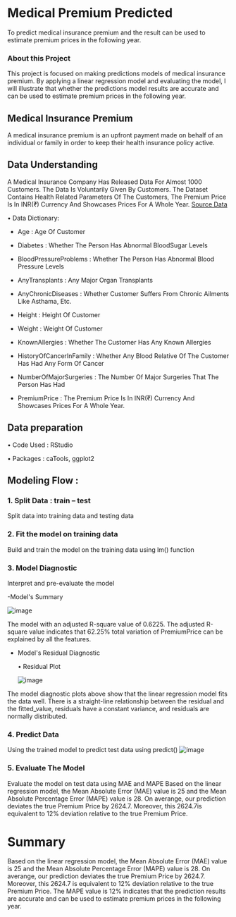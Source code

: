 # Medical Premium Predicted
To predict medical insurance premium and the result can be used to estimate premium prices in the following year. 

### About this Project

This project is focused on making predictions models of medical insurance premium. By applying a linear regression model and evaluating the model, I will illustrate that whether the predictions model results are accurate and can be used to estimate premium prices in the following year. 

## Medical Insurance Premium 
A medical insurance premium is an upfront payment made on behalf of an individual or family in order to keep their health insurance policy active.

## Data Understanding

A Medical Insurance Company Has Released Data For Almost 1000 Customers. The Data Is Voluntarily Given By Customers. 
The Dataset Contains Health Related Parameters Of The Customers, The Premium Price Is In INR(₹) Currency And Showcases Prices For A Whole Year.
[Source Data](https://www.kaggle.com/tejashvi14/medical-insurance-premium-prediction)

•	Data Dictionary:
    
   - Age : Age Of Customer 
    
   - Diabetes : Whether The Person Has Abnormal BloodSugar Levels
    
   - BloodPressureProblems : Whether The Person Has Abnormal Blood Pressure Levels
    
   - AnyTransplants : Any Major Organ Transplants
    
   - AnyChronicDiseases : Whether Customer Suffers From Chronic Ailments Like Asthama, Etc.
    
   - Height : Height Of Customer
    
   - Weight : Weight Of Customer
    
   - KnownAllergies : Whether The Customer Has Any Known Allergies
    
   - HistoryOfCancerInFamily : Whether Any Blood Relative Of The Customer Has Had Any Form Of Cancer
    
   - NumberOfMajorSurgeries : The Number Of Major Surgeries That The Person Has Had
    
   - PremiumPrice : The Premium Price Is In INR(₹) Currency And Showcases Prices For A Whole Year.

## Data preparation
•	Code Used : RStudio 

•	Packages : caTools, ggplot2

## Modeling Flow : 
### 1. Split Data : train – test
   Split data into training data and testing data
### 2. Fit the model on training data
   Build and train the model on the training data using lm() function
### 3. Model Diagnostic
  
 Interpret and pre-evaluate the model
  
 -Model's Summary
 
 ![image](https://user-images.githubusercontent.com/88583319/129437689-402dc97d-a648-4efd-a453-bde2d3eceaf3.png)

  The model with an adjusted R-square value of 0.6225. The adjusted R-square value indicates that 62.25% total variation of PremiumPrice can be explained by all the features.
  
 - Model's Residual Diagnostic
    
   • 	Residual Plot
   
   ![image](https://user-images.githubusercontent.com/88583319/129439319-ec1f6464-cfc8-4cae-995c-a00cc4514892.png)
   
 The model diagnostic plots above show that the linear regression model fits the data well. There is a straight-line relationship between the residual and the fitted_value, residuals have a constant variance, and residuals are normally distributed.
    
### 4. Predict Data
   Using the trained model to predict test data using predict()
   ![image](https://user-images.githubusercontent.com/88583319/128622622-32f066da-24c3-4238-82ea-19ea2074a8d8.png)
   
### 5. Evaluate The Model
   Evaluate the model on test data using MAE and MAPE
 Based on the linear regression model, the Mean Absolute Error (MAE) value is 25 and the Mean Absolute Percentage Error (MAPE) value is 28.
On averange, our prediction deviates the true Premium Price by 2624.7. Moreover, this 2624.7is equivalent to 12% deviation relative to the true Premium Price.

# Summary

Based on the linear regression model, the Mean Absolute Error (MAE) value is 25 and the Mean Absolute Percentage Error (MAPE) value is 28.
On averange, our prediction deviates the true Premium Price by 2624.7. Moreover, this 2624.7 is equivalent to 12% deviation relative to the true Premium Price.
The MAPE value is 12% indicates that the prediction results are accurate and can be used to estimate premium prices in the following year. 
